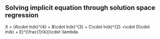 ## Solving implicit equation through solution space regression

X = (A\cdot ln(k)^{4} + B\cdot ln(k)^{3} + C\cdot ln(k)^{2} +\cdot  D\cdot ln(k) + E)^{\frac{1}{k}}\cdot \lambda 
